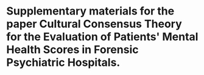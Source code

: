 # Supplementary materials for the paper Cultural Consensus Theory for the Evaluation of Patients' Mental Health Scores in Forensic Psychiatric Hospitals.

